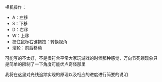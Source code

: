 相机操作：
- A：左移
- S：下移
- D：右移
- W：上移
- 摁住鼠标右键拖拽：转换视角
- 滚轮：前后移动

可能写的不太好，不是很符合平常大家玩游戏的时候那种感觉，万向节死锁现象只是简单的限制了一下角度可能优点奇怪那里

我将在这里对光线追踪实现的原理以及相应的进度进行简要的说明